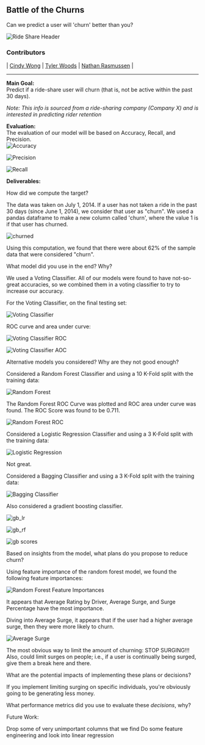 ## Battle of the Churns

Can we predict a user will 'churn' better than you?


![Ride Share Header](images/ride_share_logo.jpg)


### Contributors
|  [Cindy Wong](https://github.com/cwong690)  |
 [Tyler Woods](https://github.com/tylerjwoods)  |
 [Nathan Rasmussen](https://github.com/rasbot)  |
   
---

**Main Goal:** <br>
Predict if a ride-share user will churn (that is, not be active within the past 30 days). <br>

*Note: This info is sourced from a ride-sharing company (Company X) and is interested in predicting rider retention*

**Evaluation:**<br>
The evaluation of our model will be based on Accuracy, Recall, and Precision.<br>
![Accuracy](images/accuracy1.png)

![Precision](images/precision.png)

![Recall](images/recall.png)

**Deliverables:**<br>

How did we compute the target? <br>

The data was taken on July 1, 2014. If a user has not taken a ride in the past 30 days (since June 1, 2014), we consider that user as "churn". We used a pandas dataframe to make a new column called 'churn', where the value 1 is if that user has churned.

![churned](images/churn_calculation.png)

Using this computation, we found that there were about 62% of the sample data that were considered "churn".


What model did you use in the end? Why? <br>

We used a Voting Classifier. All of our models were found to have not-so-great accuracies, so we combined them in a voting classifier to try to increase our accuracy.

For the Voting Classifier, on the final testing set:

![Voting Classifier](images/voting_classifier.png)

ROC curve and area under curve:

![Voting Classifier ROC](images/voting_classifier_roc.png)


![Voting Classifier AOC](images/voting_class_aoc.png)

Alternative models you considered? Why are they not good enough? <br>

Considered a Random Forest Classifier and using a 10 K-Fold split with the training data:

![Random Forest](images/random_forest.png)

The Random Forest ROC Curve was plotted and ROC area under curve was found. The ROC Score was found to be 0.711.

![Random Forest ROC](images/random_forest_roc.png)

Considered a Logistic Regression Classifier and using a 3 K-Fold split with the training data:

![Logistic Regression](images/logistic_regression.png)

Not great.

Considered a Bagging Classifier and using a 3 K-Fold split with the training data:

![Bagging Classifier](images/bagging.png)

Also considered a gradient boosting classifier.

![gb_lr](images/gbc_lr.png)

![gb_rf](images/gbc_rf.png)

![gb scores](images/gb_scores.png)


Based on insights from the model, what plans do you propose to reduce churn?

Using feature importance of the random forest model, we found the following feature importances:

![Random Forest Feature Importances](images/random_forest_feature_importance.png)

It appears that Average Rating by Driver, Average Surge, and Surge Percentage have the most importance. 

Diving into Average Surge, it appears that if the user had a higher average surge, then they were more likely to churn.

![Average Surge](images/average_surge.png)

The most obvious way to limit the amount of churning: STOP SURGING!!!
Also, could limit surges on people; i.e., if a user is continually being surged, give them a break here and there.

What are the potential impacts of implementing these plans or decisions? 

If you implement limiting surging on specific individuals, you're obviously going to be generating less money.

What performance metrics did you use to evaluate these *decisions*, why?


Future Work:

Drop some of very unimportant columns that we find
Do some feature engineering and look into linear regression